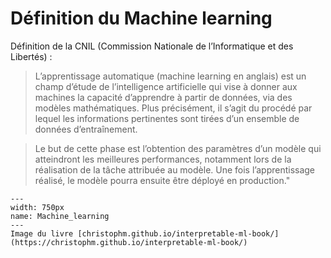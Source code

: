 # Définition du Machine learning

Définition de la CNIL (Commission Nationale de l’Informatique et des Libertés) :

>L’apprentissage automatique (machine learning en anglais) est un champ d’étude de l’intelligence artificielle qui vise à donner aux machines la capacité d’apprendre à partir de données, via des modèles mathématiques. Plus précisément, il s’agit du procédé par lequel les informations pertinentes sont tirées d’un ensemble de données d’entraînement.

>Le but de cette phase est l’obtention des paramètres d’un modèle qui atteindront les meilleures performances, notamment lors de la réalisation de la tâche attribuée au modèle. Une fois l’apprentissage réalisé, le modèle pourra ensuite être déployé en production."

```{figure} ../../../../assets/Machine_learning.png
---
width: 750px
name: Machine_learning
---
Image du livre [christophm.github.io/interpretable-ml-book/](https://christophm.github.io/interpretable-ml-book/)
```